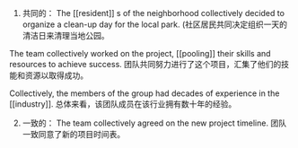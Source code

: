 1. 共同的：
The [[resident]] s of the neighborhood collectively decided to organize a clean-up day for the local park.
(社区居民共同决定组织一天的清洁日来清理当地公园。

The team collectively worked on the project, [[pooling]] their skills and resources to achieve success.
团队共同努力进行了这个项目，汇集了他们的技能和资源以取得成功。

Collectively, the members of the group had decades of experience in the [[industry]].
总体来看，该团队成员在该行业拥有数十年的经验。

2. 一致的：
The team collectively agreed on the new project timeline.
团队一致同意了新的项目时间表。